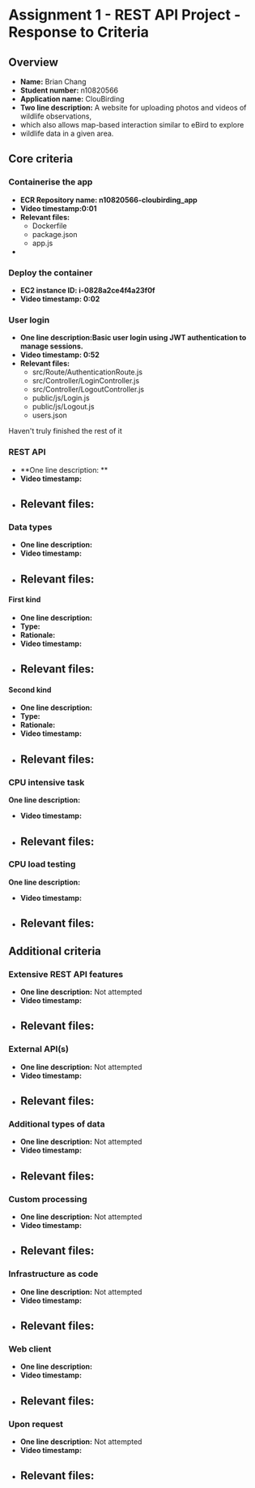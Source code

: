 Assignment 1 - REST API Project - Response to Criteria
================================================

Overview
------------------------------------------------

- **Name:** Brian Chang
- **Student number:** n10820566
- **Application name:** ClouBirding
- **Two line description:**
  A website for uploading photos and videos of wildlife observations, 
- which also allows map-based interaction similar to eBird to explore 
- wildlife data in a given area.

Core criteria
------------------------------------------------

### Containerise the app

- **ECR Repository name: n10820566-cloubirding_app**
- **Video timestamp:0:01**
- **Relevant files:**
    - Dockerfile
    - package.json
    - app.js
- 
### Deploy the container

- **EC2 instance ID: i-0828a2ce4f4a23f0f**
- **Video timestamp: 0:02**

### User login

- **One line description:Basic user login using JWT authentication to manage sessions.**
- **Video timestamp: 0:52**
- **Relevant files:**
    - src/Route/AuthenticationRoute.js
    - src/Controller/LoginController.js 
    - src/Controller/LogoutController.js 
    - public/js/Login.js 
    - public/js/Logout.js 
    - users.json

Haven't truly finished the rest of it

### REST API

- **One line description: **
- **Video timestamp:**
- **Relevant files:**
    - 

### Data types

- **One line description:**
- **Video timestamp:**
- **Relevant files:**
    - 

#### First kind

- **One line description:**
- **Type:**
- **Rationale:**
- **Video timestamp:**
- **Relevant files:**
    - 

#### Second kind

- **One line description:**
- **Type:**
- **Rationale:**
- **Video timestamp:**
- **Relevant files:**
  - 

### CPU intensive task

 **One line description:**
- **Video timestamp:** 
- **Relevant files:**
    - 

### CPU load testing

 **One line description:**
- **Video timestamp:** 
- **Relevant files:**
    - 

Additional criteria
------------------------------------------------

### Extensive REST API features

- **One line description:** Not attempted
- **Video timestamp:**
- **Relevant files:**
    - 

### External API(s)

- **One line description:** Not attempted
- **Video timestamp:**
- **Relevant files:**
    - 

### Additional types of data

- **One line description:** Not attempted
- **Video timestamp:**
- **Relevant files:**
    - 

### Custom processing

- **One line description:** Not attempted
- **Video timestamp:**
- **Relevant files:**
    - 

### Infrastructure as code

- **One line description:** Not attempted
- **Video timestamp:**
- **Relevant files:**
    - 

### Web client

- **One line description:**
- **Video timestamp:**
- **Relevant files:**
    -   

### Upon request

- **One line description:** Not attempted
- **Video timestamp:**
- **Relevant files:**
    - 
